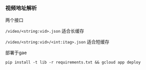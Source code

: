 ### 视频地址解析

两个接口

`/video/<string:vid>.json` 适合长缓存

`/video/<string:vid>/<int:itag>.json` 适合短缓存

部署于gae

`pip install -t lib -r requirements.txt && gcloud app deploy`


